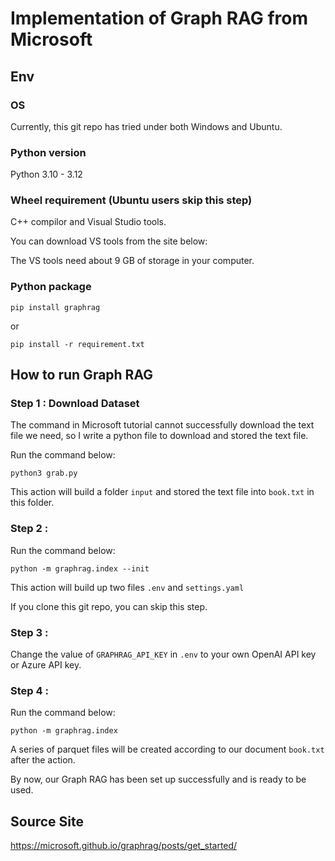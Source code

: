 # Implementation of Graph RAG from Microsoft

## Env

### OS

Currently, this git repo has tried under both Windows and Ubuntu.

### Python version

Python 3.10 - 3.12

### Wheel requirement (Ubuntu users skip this step)

C++ compilor and Visual Studio tools.

You can download VS tools from the site below:

The VS tools need about 9 GB of storage in your computer.

### Python package

```pip install graphrag```

or

```pip install -r requirement.txt```

## How to run Graph RAG

### Step 1 : Download Dataset

The command in Microsoft tutorial cannot successfully download the text file we need, so I write a python file to download and stored the text file.

Run the command below:

```python3 grab.py```

This action will build a folder ```input``` and stored the text file into ```book.txt``` in this folder.


### Step 2 : 

Run the command below:

```python -m graphrag.index --init```

This action will build up two files ```.env``` and ```settings.yaml```

If you clone this git repo, you can skip this step.

### Step 3 :

Change the value of ```GRAPHRAG_API_KEY``` in ```.env``` to your own OpenAI API key or Azure API key.

### Step 4 :

Run the command below:

```python -m graphrag.index```

A series of parquet files will be created according to our document ```book.txt``` after the action.

By now, our Graph RAG has been set up successfully and is ready to be used.

## Source Site

https://microsoft.github.io/graphrag/posts/get_started/

